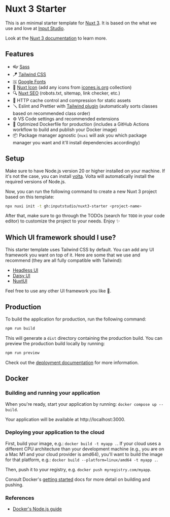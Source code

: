# Nuxt 3 Starter

This is an minimal starter template for [Nuxt 3](https://nuxt.com). It is based on the what we use and love at [Input Studio](https://inputstudio.co).

Look at the [Nuxt 3 documentation](https://nuxt.com/docs/getting-started/introduction) to learn more.

## Features

- 👓 [Sass](https://sass-lang.com/)
- 🪁 [Tailwind CSS](https://tailwindcss.com)
- 🇬 [Google Fonts](https://google-fonts.nuxtjs.org/)
- 🚀 [Nuxt Icon](https://nuxt.com/modules/icon) (add any icons from [icones.js.org](https://icones.js.org/) collection)
- 🔍 [Nuxt SEO](https://nuxtseo.com/) (robots.txt, sitemap, link checker, etc.)
- 💾 HTTP cache control and compression for static assets
- 🪛 Eslint and Prettier with [Tailwind plugin](https://github.com/tailwindlabs/prettier-plugin-tailwindcss) (automatically sorts classes based on recommended class order)
- ⚙️ VS Code settings and recommended extensions
- 🐋 Optimized Dockerfile for production (includes a GitHub Actions workflow to build and publish your Docker image)
- 📦 Package manager agnostic (`nuxi` will ask you which package manager you want and it'll install dependencies accordingly)

## Setup

Make sure to have Node.js version 20 or higher installed on your machine. If it's not the case, you can install [volta](https://volta.sh).
Volta will automatically install the required versions of Node.js.

Now, you can run the following command to create a new Nuxt 3 project based on this template:

```bash
npx nuxi init -t gh:inputstudio/nuxt3-starter <project-name>
```

After that, make sure to go through the TODOs (search for `TODO` in your code editor) to customize the project to your needs. Enjoy ✨

## Which UI framework should I use?

This starter template uses Tailwind CSS by default. You can add any UI framework you want on top of it. Here are some that we use and recommend (they are all fully compatible with Tailwind):

- [Headless UI](https://nuxt.com/modules/headlessui)
- [Daisy UI](https://daisyui.com/docs/install/)
- [NuxtUI](https://ui.nuxt.com/)

Feel free to use any other UI framework you like 🙂.

## Production

To build the application for production, run the following command:

```bash
npm run build
```

This will generate a `dist` directory containing the production build. You can preview the production build locally by running:

```bash
npm run preview
```

Check out the [deployment documentation](https://nuxt.com/docs/getting-started/deployment) for more information.

## Docker

### Building and running your application

When you're ready, start your application by running:
`docker compose up --build`.

Your application will be available at http://localhost:3000.

### Deploying your application to the cloud

First, build your image, e.g.: `docker build -t myapp .`.
If your cloud uses a different CPU architecture than your development
machine (e.g., you are on a Mac M1 and your cloud provider is amd64),
you'll want to build the image for that platform, e.g.:
`docker build --platform=linux/amd64 -t myapp .`.

Then, push it to your registry, e.g. `docker push myregistry.com/myapp`.

Consult Docker's [getting started](https://docs.docker.com/go/get-started-sharing/)
docs for more detail on building and pushing.

### References

- [Docker's Node.js guide](https://docs.docker.com/language/nodejs/)
